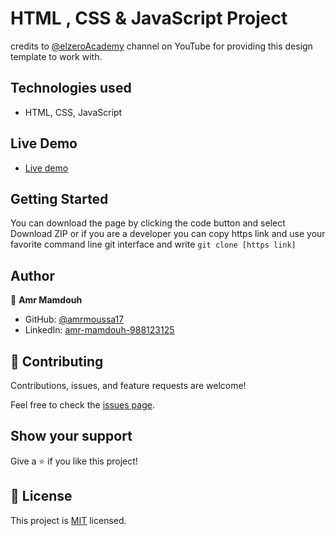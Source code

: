 # HTML , CSS & JavaScript Project
credits to [@elzeroAcademy](https://www.youtube.com/@ElzeroAcademy) channel on YouTube for providing this design template to work with.

## Technologies used

- HTML, CSS, JavaScript

## Live Demo 

- [Live demo](https://html-java-264f89.netlify.app/)

## Getting Started
You can download the page by clicking the code button and select Download ZIP or if you are a developer you can copy https link and use your favorite command line git interface and write `git clone [https link] ` 

## Author

👤 **Amr Mamdouh**

- GitHub: [@amrmoussa17](https://github.com/amrmoussa17)
- LinkedIn: [amr-mamdouh-988123125](https://www.linkedin.com/in/amr-mamdouh-988123125)

## 🤝 Contributing

Contributions, issues, and feature requests are welcome!

Feel free to check the [issues page](../../issues/).

## Show your support

Give a ⭐️ if you like this project!

## 📝 License

This project is [MIT](./MIT.md) licensed.
